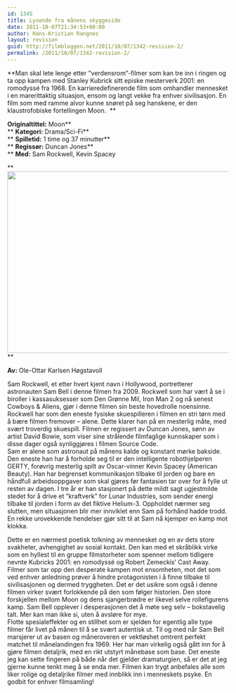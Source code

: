 ```yaml
---
id: 1345
title: Lysende fra månens skyggeside
date: 2011-10-07T21:34:53+00:00
author: Hans-Kristian Rangnes
layout: revision
guid: http://filmbloggen.net/2011/10/07/1342-revision-2/
permalink: /2011/10/07/1342-revision-2/
---
```

**Man skal lete lenge etter ”verdensrom”-filmer som kan tre inn i ringen og ta opp kampen med Stanley Kubrick sitt episke mesterverk 2001: en romodyssé fra 1968. En karrieredefinerende film som omhandler mennesket i en marerittaktig situasjon, ensom og langt vekke fra enhver sivilisasjon. En film som med ramme alvor kunne snøret på seg hanskene, er den klaustrofobiske fortellingen Moon.  **

**<!--more-->**

**Originaltittel:** Moon**  
** **Kategori:** Drama/Sci-Fi**  
** **Spilletid:** 1 time og 37 minutter**  
** **Regissør:** Duncan Jones**  
** **Med:** Sam Rockwell, Kevin Spacey

**  
<a href="http://filmbloggen.net/?attachment_id=1343" rel="attachment wp-att-1343"><img class="alignnone size-large wp-image-1343" src="http://filmbloggen.net/wp-content/uploads//2011/10/7f4a8613674f0cb053355e01a634a5bd-620x413.jpg" alt="" width="620" height="413" /><br /> </a>**

**Av:** Ole-Ottar Karlsen Høgstavoll

Sam Rockwell, et etter hvert kjent navn i Hollywood, portretterer astronauten Sam Bell i denne filmen fra 2009. Rockwell som har vært å se i biroller i kassasuksesser som Den Grønne Mil, Iron Man 2 og nå senest Cowboys & Aliens, gjør i denne filmen sin beste hovedrolle noensinne. Rockwell har som den eneste fysiske skuespilleren i filmen en stri tørn med å bære filmen fremover – alene. Dette klarer han på en mesterlig måte, med svært troverdig skuespill. Filmen er regissert av Duncan Jones, sønn av artist David Bowie, som viser sine strålende filmfaglige kunnskaper som i disse dager også synliggjøres i filmen Source Code.  
Sam er alene som astronaut på månens kalde og konstant mørke bakside. Den eneste han har å forholde seg til er den intelligente robothjelperen GERTY, forøvrig mesterlig spilt av Oscar-vinner Kevin Spacey (American Beauty). Han har begrenset kommunikasjon tilbake til jorden og bare en håndfull arbeidsoppgaver som skal gjøres før fantasien tar over for å fylle ut resten av dagen. I tre år er han stasjonert på dette mildt sagt ugjestmilde stedet for å drive et ”kraftverk” for Lunar Industries, som sender energi tilbake til jorden i form av det fiktive Helium-3. Oppholdet nærmer seg slutten, men situasjonen blir mer innviklet enn Sam på forhånd hadde trodd. En rekke urovekkende hendelser gjør sitt til at Sam nå kjemper en kamp mot klokka.

Dette er en nærmest poetisk tolkning av mennesket og en av dets store svakheter, avhengighet av sosial kontakt. Den kan med et skråblikk virke som en hyllest til en gruppe filmstorheter som spenner mellom tidligere nevnte Kubricks 2001: en romodyssé og Robert Zemeckis’ Cast Away. Filmer som tar opp den desperate kampen mot ensomheten, mot det som ved enhver anledning prøver å hindre protagonisten i å finne tilbake til sivilisasjonen og dermed tryggheten. Det er det usikre som også i denne filmen virker svært forlokkende på den som følger historien. Den store forskjellen mellom Moon og dens sjangerbrødre er likevel selve rollefigurens kamp. Sam Bell opplever i desperasjonen det å møte seg selv – bokstavelig talt. Mer kan man ikke si, uten å avsløre for mye.  
Flotte spesialeffekter og en stillhet som er sjelden for egentlig alle type filmer får livet på månen til å se svært autentisk ut. Til og med når Sam Bell marsjerer ut av basen og måneroveren er vektløshet omtrent perfekt matchet til månelandingen fra 1969. Her har man virkelig også gått inn for å gjøre filmen detaljrik, med en rikt utstyrt månebase som base. Det eneste jeg kan sette fingeren på både når det gjelder dramaturgien, så er det at jeg gjerne kunne tenkt meg å se enda mer. Filmen kan trygt anbefales alle som liker rolige og detaljrike filmer med innblikk inn i menneskets psyke. En godbit for enhver filmsamling!